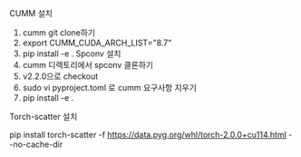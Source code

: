 CUMM 설치
1. cumm git clone하기
2. export CUMM_CUDA_ARCH_LIST="8.7"
3. pip install -e .
Spconv 설치
1. cumm 디렉토리에서 spconv 클론하기
2. v2.2.0으로 checkout
3. sudo vi pyproject.toml 로 cumm 요구사항 지우기
4. pip install -e .

Torch-scatter 설치

pip install torch-scatter -f https://data.pyg.org/whl/torch-2.0.0+cu114.html --no-cache-dir